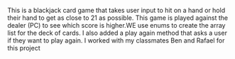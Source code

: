 This is a blackjack card game that takes user input to hit on a hand or hold their hand to get as close to 21 as possible. This game is played against the dealer (PC) to see which score is higher.WE use enums to create the array list for the deck of cards. I also added a play again method that asks a user if they want to play again. I worked with my classmates Ben and Rafael for this project
